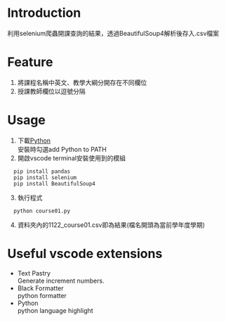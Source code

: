 # Introduction
利用selenium爬蟲開課查詢的結果，透過BeautifulSoup4解析後存入.csv檔案
# Feature
1. 將課程名稱中英文、教學大綱分開存在不同欄位
2. 授課教師欄位以逗號分隔
# Usage
1. 下載[Python](https://www.python.org/downloads/)  
  安裝時勾選add Python to PATH
2. 開啟vscode terminal安裝使用到的模組
```
  pip install pandas
  pip install selenium
  pip install BeautifulSoup4
```
3. 執行程式
```
  python course01.py
```
4. 資料夾內的1122_course01.csv即為結果(檔名開頭為當前學年度學期)

# Useful vscode extensions
- Text Pastry  
  Generate increment numbers.
- Black Formatter  
  python formatter
- Python  
  python language highlight